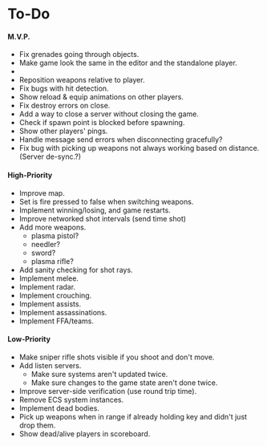 # To-Do

#### M.V.P.

- Fix grenades going through objects.
- Make game look the same in the editor and the standalone player.
- 
- Reposition weapons relative to player.
- Fix bugs with hit detection.
- Show reload & equip animations on other players.
- Fix destroy errors on close.
- Add a way to close a server without closing the game.
- Check if spawn point is blocked before spawning.
- Show other players' pings.
- Handle message send errors when disconnecting gracefully?
- Fix bug with picking up weapons not always working based on distance. (Server de-sync.?)

#### High-Priority

- Improve map.
- Set is fire pressed to false when switching weapons.
- Implement winning/losing, and game restarts.
- Improve networked shot intervals (send time shot)
- Add more weapons.
  - plasma pistol?
  - needler?
  - sword?
  - plasma rifle?
- Add sanity checking for shot rays.
- Implement melee.
- Implement radar.
- Implement crouching.
- Implement assists.
- Implement assassinations.
- Implement FFA/teams.

#### Low-Priority

- Make sniper rifle shots visible if you shoot and don't move.
- Add listen servers.
  - Make sure systems aren't updated twice.
  - Make sure changes to the game state aren't done twice.
- Improve server-side verification (use round trip time).
- Remove ECS system instances.
- Implement dead bodies.
- Pick up weapons when in range if already holding key and didn't just drop them.
- Show dead/alive players in scoreboard.